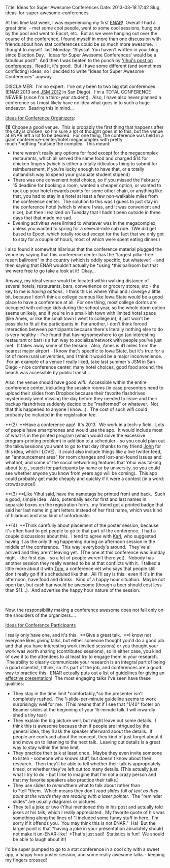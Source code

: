 Title: Ideas for Super Awesome Conferences
Date: 2013-03-18 17:42
Slug: ideas-for-super-awesome-conferences

At this time last week, I was experiencing my first [ENAR][]!  Overall I
had a great time  - met some cool people, went to some cool sessions,
hung out by the pool and went to Epcot, etc.  But as we were hanging out
over the course of the conference, I found myself in more than one
discussion with friends about how stat conferences could be so much more
awesome.  I thought to myself  last Monday: "Alyssa!  You haven't
written in your blog since Election Day.  'Ideas for Super Awesome
Conferences' would be a fabulous post!"  And then I was beaten to the
punch by [Yihui's post on conferences][].  Read it, it's good.  But I
have some different (and sometimes conflicting) ideas, so I decided to
write "Ideas for Super Awesome Conferences" anyway.

DISCLAIMER:  I'm no expert.  I've only been to two big stat conferences
(ENAR 2013 and [JSM 2012][] in San Diego).  I'm a TOTAL CONFERENCE
NEWBIE (since I'm a third-year student).  Also, I have also never
planned a conference so I most likely have no idea what goes in to such
a huge endeavor.  Bearing this in mind...

<span style="text-decoration:underline;">Ideas for Conference
Organizers</span>:

<span style="line-height:13px;">**(1)** Choose a good venue.  This is
probably the first thing that happens after the city is chosen, so I'm
sure a lot of thought goes in to this, but the venue at ENAR left a lot
to be desired.  For one thing, the conference was held in a giant
conference-center/hotel megacomplex with pretty much *nothing *outside
the complex.  This meant:</span>

-   <span style="line-height:13px;">there weren't really any options for
    food except for the megacomplex restaurants, which all served the
    same food and charged \$14 for chicken fingers (which is either a
    totally ridiculous thing to submit for reimbursement, if you're
    lucky enough to have that, or a totally outlandish way to spend your
    graduate student stipend)</span>
-   There was one convenient hotel choice, so if you missed the February
    15 deadline for booking a room, wanted a cheaper option, or wanted
    to rack up your hotel rewards points for some other chain, or
    anything like that, you had to stay in a hotel at least a few
    non-walkable miles from the conference center.  The solution to this
    was I guess to just stay in the conference hotel (which is where I
    was, and it was convenient and nice), but then I realized on Tuesday
    that I hadn't been outside in three days that that made me sad.
-   Evening activities were limited to whatever was in the megacomplex,
    unless you wanted to spring for a several-mile cab ride.  (We did
    get bused to Epcot, which totally rocked except for the fact that we
    only got to stay for a couple of hours, most of which were spent
    eating dinner.)

I also found it somewhat hilarious that the conference material plugged
the venue by saying that this conference center has the "largest
pillar-free resort ballroom" in the country (which is oddly specific,
but whatever) - and then saying that ENAR wouldn't actually
be *using *this ballroom but that we were free to go take a look at it!
 Okay...

Anyway, my ideal venue would be located within walking distance of
several hotels, restaurants, bars, convenience or grocery stores, etc -
the key to me is *having options*.  I think this is where Yihui and I
diverge a little bit, because I don't think a college campus like Iowa
State would be a good place to have a conference at all.  For one thing,
most college dorms are occupied with college kids during the school
year, so the whole dorm option seems unlikely, and if you're in a
small-ish town with limited hotel space (like Ames, or like the small
town I went to college in), it just won't be possible to fit all the
participants in. For another, I don't think forced interaction between
participants because there's literally nothing else to do is very
healthy - I've found that having somewhere to go (an interesting
restaurant or bar) is a fun way to socialize/network with people you've
just met.  It takes away some of the tension.  Also, Ames is 41 miles
from the nearest major airport - I know that's specific to Iowa State,
but it's true for a lot of more rural universities, and I think it would
be a major inconvenience.  For an example of a venue I really liked,
take last summer's JSM in San Diego - nice conference center, many hotel
choices, good food around, the beach was accessible by public transit...

Also, the venue should have good wifi.  Accessible within the entire
conference center, including the session rooms (in case presenters need
to upload their slides from Dropbox because their favorite flashdrives
mysteriously went missing the day before they needed to leave and their
backup flashdrives suddenly decide to be "malformed" or whatever.  Not
that this happened to anyone I know...).  The cost of such wifi could
probably be included in the registration fee.

**(2)  **Have a conference app!  It's 2013.  We work in a tech-y field.
 Lots of people have smartphones and would use the app.  It would
include most of what is in the printed program (which would solve the
excessive program-printing problem) in addition to a scheduler - so you
could plan out the talks/sessions you want to go to that day (thanks to
my friend [John][] for this idea, which I LOVE).  It could also include
things like a live twitter feed, an "announcement area" for room changes
and lost-and-found issues and whatnot, and some of the social networking
features that Yihui was talking about (e.g., search for participants by
name or by university, so you could see whether anyone you know from
years ago will be coming).  This app could probably get made cheaply and
quickly if it were a contest (in a word: crowdsource!)

**(3) **Like Yihui said, have the nametags be printed front and back.
 Such a good, simple idea.  Also, potentially ask for first and last
names in separate boxes on the registration form...my friend got a
printed badge that said her last name in giant letters instead of her
first name, which was kind of hilarious and also kind of unfortunate.

**(4)  **Think carefully about placement of the poster session, because
it's often hard to get people to go to that part of the conference.  I
had a couple discussions about this.  I tend to agree with [Karl][], who
suggested having it as the only thing happening during an afternoon
session in the middle of the conference.  This way: everybody's around.
 They've all arrived and they aren't leaving yet.  (The one at this
conference was Sunday night - the first day - so a lot of people weren't
there yet).  Nobody has another session they really wanted to be at that
conflicts with it.  I talked a little more about it with [Tom][], a
conference vet who says that people still don't really go if it's
scheduled like that.  All I'll say is this:  even if it's in the
afternoon, have food and drinks.  Kind of a happy hour situation.  Maybe
not open bar, but cash bar would be awesome (though a beer should cost
less than \$11...).  And advertise the happy hour nature of the session.

 

Now, the responsibility making a conference awesome does not fall only
on the shoulders of the organizers....

<span style="text-decoration:underline;">Ideas for Conference
Participants</span>

I really only have one, and it's this.  **Give a great talk.  **I know
not everyone likes giving talks, but either someone thought you'd do a
good job and that you have interesting work (invited sessions) or you
thought your work was worth sharing (contributed sessions), so in either
case, you kind of owe it to the attendees to at least *try* to engage
them in your research.  The ability to clearly communicate your research
is an integral part of being a good scientist, I think, so it's part of
the job, and conferences are a good way to practice this.  ENAR actually
puts out a [list of guidelines for giving an effective presentation][]!
 The most engaging talks I've seen have these qualities:

-   <span style="line-height:13px;">They stay in the time limit
    *comfortably,*so the presenter isn't completely rushed.
     The 1-slide-per-minute guideline seems to work surprisingly well
    for me.  (This means that if I see that "1/40" footer on Beamer
    slides at the beginning of your 15-minute talk, I will inwardly shed
    a tiny tear)</span>
-   They explain the big picture well, but might leave out some details.
     I think this is awesome because then if people are intrigued by the
    general idea, they'll ask the speaker afterward about the details.
     If people are confused about the concept, they kind of just forget
    about it and move on to listening to the next talk.  Leaving out
    details is a great way to stay within the time limit.
-   They practice their talk at least once.  Maybe they even invite
    someone to listen - someone who knows stuff, but doesn't know about
    their research.  Then they'll be able to tell whether their talk is
    appropriately timed, or whether they've left out too many details.
    (This actually just what I try to do - but I like to imagine that
    I'm not a crazy person and that my favorite speakers also practice
    their talks.)
-   They use slides to *remind*them what to talk about rather than
    to *tell *them.  Which means they don't *read slides full of text as
    they point at the words they are reading with a laser pointer*.  The
    "reminder slides" are usually diagrams or pictures.
-   They tell a joke or two (Yihui mentioned this in his post and
    actually told jokes at his talk, which I really appreciated.  My
    favorite quote of his was something along the lines of "I included
    some funny stuff in here.  I'm sorry if it offends you.  You may
    think this is not ENAR."  Ha!  But the larger point is that *having
    a joke in your presentation absolutely should not make it
    un-ENAR-like!  *That's just sad!  Statistics is fun!  We should be
    able to laugh about it!)

I'd be super pumped to go to a stat conference in a cool city with a
sweet app, a happy hour poster session, and some really awesome talks -
keeping my fingers crossed!

 

  [ENAR]: http://enar.org/meetings.cfm
  [Yihui's post on conferences]: http://yihui.name/en/2013/03/on-enar-or-statistical-meetings-in-general/
  [JSM 2012]: http://www.amstat.org/meetings/jsm/2012/program.cfm
  [John]: http://biostat.jhsph.edu/~jmuschel/
  [Karl]: http://www.biostat.wisc.edu/~kbroman/
  [Tom]: http://www.biostat.jhsph.edu/~tlouis/
  [list of guidelines for giving an effective presentation]: http://enar.org/presentationguidelines.cfm
